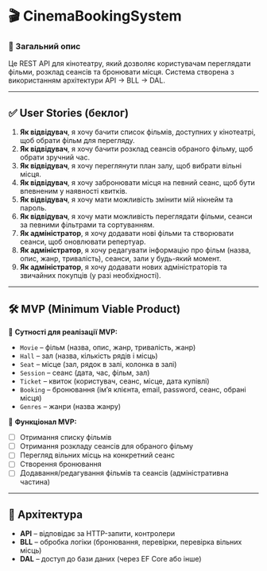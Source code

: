 
# 🎬 CinemaBookingSystem

### 📖 Загальний опис
Це REST API для кінотеатру, який дозволяє користувачам переглядати фільми, розклад сеансів та бронювати місця. Система створена з використанням архітектури API → BLL → DAL.

---

## ✅ User Stories (беклог)

1. **Як відвідувач**, я хочу бачити список фільмів, доступних у кінотеатрі, щоб обрати фільм для перегляду.
2. **Як відвідувач**, я хочу бачити розклад сеансів обраного фільму, щоб обрати зручний час.
3. **Як відвідувач**, я хочу переглянути план залу, щоб вибрати вільні місця.
4. **Як відвідувач**, я хочу забронювати місця на певний сеанс, щоб бути впевненим у наявності квитків.
5. **Як відвідувач**, я хочу мати можливість змінити мій нікнейм та пароль.
6. **Як відвідувач**, я хочу мати можливість переглядати фільми, сеанси за певними фільтрами та сортуванням.
7. **Як адміністратор**, я хочу додавати нові фільми та створювати сеанси, щоб оновлювати репертуар.
8. **Як адміністратор**, я хочу редагувати інформацію про фільм (назва, опис, жанр, тривалість), сеанси, зали у будь-який момент.
9. **Як адміністратор**, я хочу додавати нових адміністраторів та звичайних покупців (у разі необхідності).

---

## 🛠️ MVP (Minimum Viable Product)

🔹 **Сутності для реалізації MVP:**
- `Movie` – фільм (назва, опис, жанр, тривалість, жанр)
- `Hall` – зал (назва, кількість рядів і місць)
- `Seat` – місце (зал, рядок в залі, колонка в залі)
- `Session` – сеанс (дата, час, фільм, зал)
- `Ticket` – квиток (користувач, сеанс, місце, дата купівлі)
- `Booking` – бронювання (імʼя клієнта, email, password, сеанс, обрані місця)
- `Genres` – жанри (назва жанру)

🔹 **Функціонал MVP:**
- [ ] Отримання списку фільмів
- [ ] Отримання розкладу сеансів для обраного фільму
- [ ] Перегляд вільних місць на конкретний сеанс
- [ ] Створення бронювання
- [ ] Додавання/редагування фільмів та сеансів (адміністративна частина)

---

## 🧱 Архітектура

- **API** – відповідає за HTTP-запити, контролери
- **BLL** – обробка логіки (бронювання, перевірки, перевірка вільних місць)
- **DAL** – доступ до бази даних (через EF Core або інше)